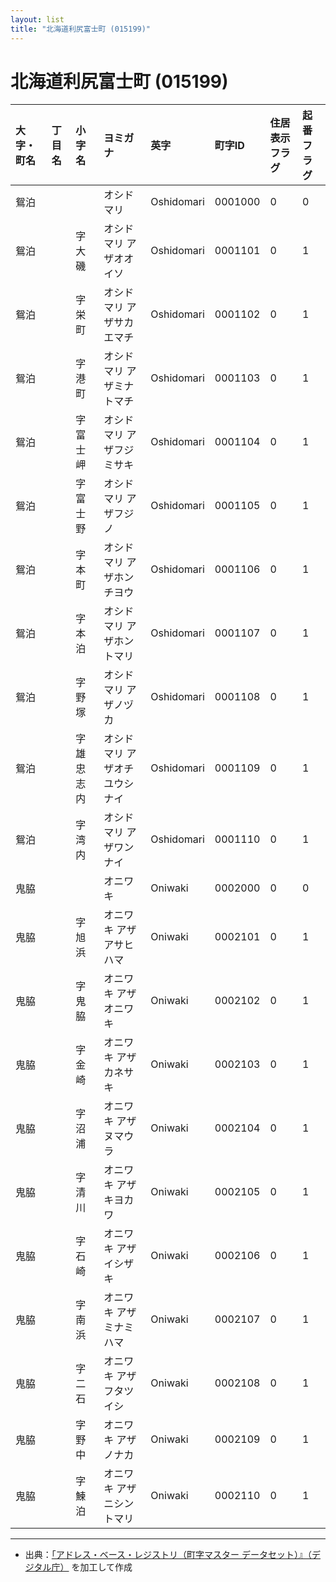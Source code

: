 ```yaml
---
layout: list
title: "北海道利尻富士町 (015199)"
---
```


# 北海道利尻富士町 (015199)

| 大字・町名 | 丁目名 | 小字名 | ヨミガナ | 英字 | 町字ID | 住居表示フラグ | 起番フラグ |
|:---|:---|:---|:---|:---|:---|:---|:---|
| 鴛泊 |  |  | オシドマリ   | Oshidomari | 0001000 | 0 | 0 |
| 鴛泊 |  | 字大磯 | オシドマリ  アザオオイソ | Oshidomari | 0001101 | 0 | 1 |
| 鴛泊 |  | 字栄町 | オシドマリ  アザサカエマチ | Oshidomari | 0001102 | 0 | 1 |
| 鴛泊 |  | 字港町 | オシドマリ  アザミナトマチ | Oshidomari | 0001103 | 0 | 1 |
| 鴛泊 |  | 字富士岬 | オシドマリ  アザフジミサキ | Oshidomari | 0001104 | 0 | 1 |
| 鴛泊 |  | 字富士野 | オシドマリ  アザフジノ | Oshidomari | 0001105 | 0 | 1 |
| 鴛泊 |  | 字本町 | オシドマリ  アザホンチヨウ | Oshidomari | 0001106 | 0 | 1 |
| 鴛泊 |  | 字本泊 | オシドマリ  アザホントマリ | Oshidomari | 0001107 | 0 | 1 |
| 鴛泊 |  | 字野塚 | オシドマリ  アザノヅカ | Oshidomari | 0001108 | 0 | 1 |
| 鴛泊 |  | 字雄忠志内 | オシドマリ  アザオチユウシナイ | Oshidomari | 0001109 | 0 | 1 |
| 鴛泊 |  | 字湾内 | オシドマリ  アザワンナイ | Oshidomari | 0001110 | 0 | 1 |
| 鬼脇 |  |  | オニワキ   | Oniwaki | 0002000 | 0 | 0 |
| 鬼脇 |  | 字旭浜 | オニワキ  アザアサヒハマ | Oniwaki | 0002101 | 0 | 1 |
| 鬼脇 |  | 字鬼脇 | オニワキ  アザオニワキ | Oniwaki | 0002102 | 0 | 1 |
| 鬼脇 |  | 字金崎 | オニワキ  アザカネサキ | Oniwaki | 0002103 | 0 | 1 |
| 鬼脇 |  | 字沼浦 | オニワキ  アザヌマウラ | Oniwaki | 0002104 | 0 | 1 |
| 鬼脇 |  | 字清川 | オニワキ  アザキヨカワ | Oniwaki | 0002105 | 0 | 1 |
| 鬼脇 |  | 字石崎 | オニワキ  アザイシザキ | Oniwaki | 0002106 | 0 | 1 |
| 鬼脇 |  | 字南浜 | オニワキ  アザミナミハマ | Oniwaki | 0002107 | 0 | 1 |
| 鬼脇 |  | 字二石 | オニワキ  アザフタツイシ | Oniwaki | 0002108 | 0 | 1 |
| 鬼脇 |  | 字野中 | オニワキ  アザノナカ | Oniwaki | 0002109 | 0 | 1 |
| 鬼脇 |  | 字鰊泊 | オニワキ  アザニシントマリ | Oniwaki | 0002110 | 0 | 1 |

---

- 出典：[「アドレス・ベース・レジストリ（町字マスター データセット）』（デジタル庁）](https://www.digital.go.jp/policies/base_registry_address/) を加工して作成
